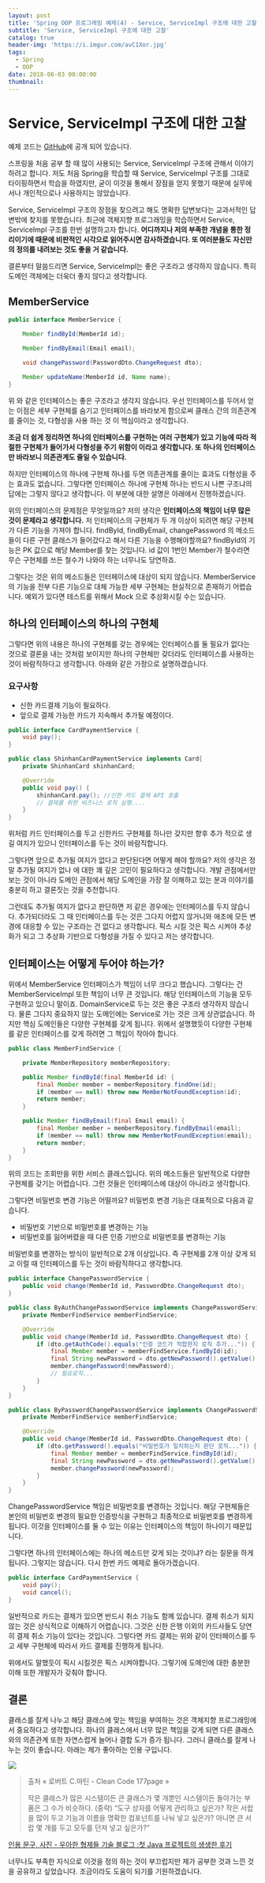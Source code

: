 ```yaml
---
layout: post
title: 'Spring OOP 프로그래밍 예제(4) - Service, ServiceImpl 구조에 대한 고찰'
subtitle: 'Service, ServiceImpl 구조에 대한 고찰'
catalog: true
header-img: 'https://i.imgur.com/avC1Xor.jpg'
tags:
  - Spring
  - OOP
date: 2018-06-03 00:00:00
thumbnail:
---
```

# Service, ServiceImpl 구조에 대한 고찰

예제 코드는 [GitHub](https://github.com/cheese10yun/blog-sample/tree/master/service)에 공개 되어 있습니다.

스프링을 처음 공부 할 때 많이 사용되는 Service, ServiceImpl 구조에 관해서 이야기 하려고 합니다. 저도 처음 Spring을 학습할 때 Service, ServiceImpl 구조를 그대로 타이핑하면서 학습을 하였지만, 굳이 이것을 통해서 장점을 얻지 못했기 때문에 실무에서나 개인적으로나 사용하지는 않았습니다.

Service, ServiceImpl 구조의 장점을 찾으려고 해도 명확한 답변보다는 교과서적인 답변밖에 찾지를 못했습니다. 최근에 객체지향 프로그래밍을 학습하면서 Service, ServiceImpl 구조를 한번 설명하고자 합니다. **어디까지나 저의 부족한 개념을 통한 정리이기에 때문에 비판적인 시각으로 읽어주시면 감사하겠습니다. 또 여러분들도 자신만의 정의를 내려보는 것도 좋을 거 같습니다.**



결론부터 말씀드리면 Service, ServiceImpl는 좋은 구조라고 생각하지 않습니다. 특히 도메인 객체에는 더욱더 좋지 않다고 생각합니다.

## MemberService
```java
public interface MemberService {

    Member findById(MemberId id);

    Member findByEmail(Email email);

    void changePassword(PasswordDto.ChangeRequest dto);

    Member updateName(MemberId id, Name name);
}
```
위 와 같은 인터페이스는 좋은 구조라고 생각지 않습니다. 우선 인터페이스를 두어서 얻는 이점은 세부 구현체를 숨기고 인터페이스를 바라보게 함으로써 클래스 간의 의존관계를 줄이는 것, 다형성을 사용 하는 것 이 핵심이라고 생각합니다.


**조금 더 쉽게 정리하면 하나의 인터페이스를 구현하는 여러 구현체가 있고 기능에 따라 적절한 구현체가 들어가서 다형성을 주기 위함이 이라고 생각합니다. 또 하나의 인터페이스만 바라보니 의존관계도 줄일 수 있습니다.**

하지만 인터페이스의 하나에 구현체 하나를 두면 의존관계를 줄이는 효과도 다형성을 주는 효과도 없습니다. 그렇다면 인터페이스 하나에 구현체 하나는 반드시 나쁜 구조냐의 답에는 그렇지 않다고 생각합니다. 이 부분에 대한 설명은 아래에서 진행하겠습니다.

위의 인터페이스의 문제점은 무엇일까요? 저의 생각은 **인터페이스의 책임이 너무 많은 것이 문제라고 생각합니다.** 저 인터페이스의 구현체가 두 개 이상이 되려면 해당 구현체가 다른 기능을 가져야 합니다. findById, findByEmail, changePassword 의 메소드들이 다른 구현 클래스가 들어갔다고 해서 다른 기능을 수행해야할까요? findById의 기능은 PK 값으로 해당 Member를 찾는 것입니다. id 값이 1번인 Member가 철수라면 무슨 구현체를 쓰든 철수가 나와야 하는 너무나도 당연하죠.

그렇다는 것은 위의 메소드들은 인터페이스에 대상이 되지 않습니다. MemberService의 기능을 전부 다른 기능으로 대체 가능한 세부 구현체는 현실적으로 존재하기 어렵습니다. 예외가 있다면 테스트를 위해서 Mock 으로 추상화시킬 수는 있습니다.


## 하나의 인터페이스의 하나의 구현체

그렇다면 위의 내용은 하나의 구현체를 갖는 경우에는 인터페이스를 둘 필요가 없다는 것으로 결론을 내는 것처럼 보이지만 하나의 구현체만 갖더라도 인터페이스를 사용하는 것이 바람직하다고 생각합니다. 아래와 같은 가정으로 설명하겠습니다.

### 요구사항
* 신한 카드결제 기능이 필요하다.
* 앞으로 결제 가능한 카드가 지속해서 추가될 예정이다.


```java
public interface CardPaymentService {
    void pay();
}

public class ShinhanCardPaymentService implements Card{
    private ShinhanCard shinhanCard;

    @Override
    public void pay() {
        shinhanCard.pay(); //신한 카드 결제 API 호출
        // 결제를 위한 비즈니스 로직 실행....
    }
}
```

위처럼 카드 인터페이스를 두고 신한카드 구현체를 하나만 갖지만 향후 추가 적으로 생길 여지가 있으니 인터페이스를 두는 것이 바람직합니다.

그렇다면 앞으로 추가될 여지가 없다고 판단된다면 어떻게 해야 할까요? 저의 생각은 정말 추가될 여지가 없나 에 대한 꽤 깊은 고민이 필요하다고 생각합니다. 개발 관점에서만 보는 것이 아니라 도메인 관점에서 해당 도메인을 가장 잘 이해하고 있는 분과 이야기를 충분히 하고 결론짓는 것을 추천합니다.

그런데도 추가될 여지가 없다고 판단하면 저 같은 경우에는 인터페이스를 두지 않습니다. 추가되더라도 그 때 인터페이스를 두는 것은 그다지 어렵지 않거니와 애초에 모든 변경에 대응할 수 있는 구조라는 건 없다고 생각합니다. 픽스 시킬 것은 픽스 시켜야 추상화가 되고 그 추상화 기반으로 다형성을 가질 수 있다고 저는 생각합니다.

## 인터페이스는 어떻게 두어야 하는가?

위에서 MemberService 인터페이스가 책임이 너무 크다고 했습니다. 그렇다는 건 MemberServiceImpl 또한 책임이 너무 큰 것입니다. 해당 인터페이스의 기능을 모두 구현하고 있으니 말이죠. DomainService로 두는 것은 좋은 구조라 생각하지 않습니다. 물론 그다지 중요하지 않는 도메인에는 Service로 가는 것은 크게 상관없습니다. 하지만 핵심 도메인들은 다양한 구현체를 갖게 됩니다. 위에서 설명했듯이 다양한 구현체를 같은 인터페이스를 갖게 하려면 그 책임이 작아야 합니다.


```java
public class MemberFindService {

    private MemberRepository memberRepository;

    public Member findById(final MemberId id) {
        final Member member = memberRepository.findOne(id);
        if (member == null) throw new MemberNotFoundException(id);
        return member;
    }

    public Member findByEmail(final Email email) {
        final Member member = memberRepository.findByEmail(email);
        if (member == null) throw new MemberNotFoundException(email);
        return member;
    }
}
```
위의 코드는 조회만을 위한 서비스 클래스입니다. 위의 메소드들은 일반적으로 다양한 구현체를 갖기는 어렵습니다. 그런 것들은 인터페이스에 대상이 아니라고 생각합니다.

그렇다면 비밀번호 변경 기능은 어떨까요? 비밀번호 변경 기능은 대표적으로 다음과 같습니다.
* 비밀번호 기반으로 비밀번호를 변경하는 기능
* 비밀번호를 잃어버렸을 때 다른 인증 기반으로 비밀번호를 변경하는 기능

비밀번호를 변경하는 방식이 일반적으로 2개 이상입니다. 즉 구현체를 2개 이상 갖게 되고 이럴 때 인터페이스를 두는 것이 바람직하다고 생각합니다.

```java
public interface ChangePasswordService {
    public void change(MemberId id, PasswordDto.ChangeRequest dto);
}

public class ByAuthChangePasswordService implements ChangePasswordService {
    private MemberFindService memberFindService;

    @Override
    public void change(MemberId id, PasswordDto.ChangeRequest dto) {
        if (dto.getAuthCode().equals("인증 코드가 적합한지 로직 추가...")) {
            final Member member = memberFindService.findById(id);
            final String newPassword = dto.getNewPassword().getValue();
            member.changePassword(newPassword);
            // 필요로직...
        }
    }
}

public class ByPasswordChangePasswordService implements ChangePasswordService {
    private MemberFindService memberFindService;

    @Override
    public void change(MemberId id, PasswordDto.ChangeRequest dto) {
        if (dto.getPassword().equals("비밀번호가 일치하는지 판단 로직...")) {
            final Member member = memberFindService.findById(id);
            final String newPassword = dto.getNewPassword().getValue();
            member.changePassword(newPassword);
        }
    }
}
```

ChangePasswordService 책임은 비밀번호를 변경하는 것입니다. 해당 구현체들은 본인의 비밀번호 변경의 필요한 인증방식을 구현하고 최종적으로 비밀번호를 변경하게 됩니다. 이것을 인터페이스를 둘 수 있는 이유는 인터페이스의 책임이 하나이기 때문입니다.

그렇다면 하나의 인터페이스에는 하나의 메소드만 갖게 되는 것이냐? 라는 질문을 하게 됩니다. 그렇지는 않습니다. 다시 한번 카드 예제로 돌아가겠습니다.

```java
public interface CardPaymentService {
    void pay();
    void cancel();
}
```
일반적으로 카드는 결제가 있으면 반드시 취소 기능도 함께 있습니다. 결제 취소가 되지 않는 것은 상식적으로 이해하기 어렵습니다. 그것은 신한 은행 이외의 카드사들도 당연히 결제 취소 기능이 있다는 것입니다. 그렇다면 카드 결제는 위와 같이 인터페이스를 두고 세부 구현체에 따라서 카드 결제를 진행하게 됩니다.

위에서도 말했듯이 픽시 시킬것은 픽스 시켜야합니다. 그렇기에 도메인에 대한 충분한 이해 또한 개발자가 갖춰야 합니다.

## 결론
클래스를 잘게 나누고 해당 클래스에 맞는 책임을 부여하는 것은 객체지향 프로그래밍에서 중요하다고 생각합니다. 하나의 클래스에서 너무 많은 책임을 갖게 되면 다른 클래스와의 의존관계 또한 자연스럽게 늘어나 결합 도가 증가 됩니다. 그러니 클래스를 잘게 나누는 것이 좋습니다. 아래는 제가 좋아하는 인용 구입니다.

![](http://woowabros.github.io/img/2016-08-03/tray.png)

>출처 « 로버트 C.마틴 - Clean Code 177page »
>
>작은 클래스가 많은 시스템이든 큰 클래스가 몇 개뿐인 시스템이든 돌아가는 부품은 그 수가 비슷하다. (중략) 
> “도구 상자를 어떻게 관리하고 싶은가? 작은 서랍을 많이 두고 기능과 이름을 명확한 컴포넌트를 나눠 넣고 싶은가? 아니면 큰 서랍 몇 개를 두고 모두를 던져 넣고 싶은가?”

[인용 문구, 사진 - 우아한 형제들 기술 블로그 :첫 Java 프로젝트의 생생한 후기](http://woowabros.github.io/experience/2016/08/02/first_java_project.html)

너무나도 부족한 지식으로 이것을 정의 하는 것이 부끄럽지만 제가 공부한 것과 느낀 것을 공유하고 싶었습니다. 조금이라도 도움이 되기를 기원하겠습니다.
